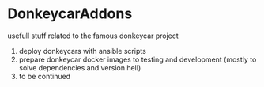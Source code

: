 # DonkeycarAddons

usefull stuff related to the famous donkeycar project

1. deploy donkeycars with ansible scripts
2. prepare donkeycar docker images to testing and development (mostly to solve dependencies and version hell)
3. to be continued
